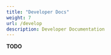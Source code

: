 ```yaml
---
title: "Developer Docs"
weight: 7
url: /develop
description: Developer Documentation
---
```


**TODO**
